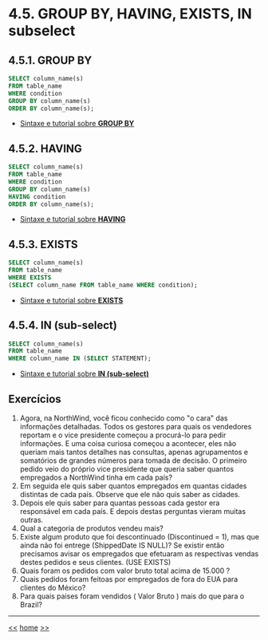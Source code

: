 # 4.5. GROUP BY, HAVING, EXISTS, IN subselect

## 4.5.1. GROUP BY

```sql
SELECT column_name(s)
FROM table_name
WHERE condition
GROUP BY column_name(s)
ORDER BY column_name(s);
```

* [Sintaxe e tutorial sobre **GROUP BY** ](https://www.w3schools.com/sql/sql_groupby.asp)

## 4.5.2. HAVING

```sql
SELECT column_name(s)
FROM table_name
WHERE condition
GROUP BY column_name(s)
HAVING condition
ORDER BY column_name(s);
```

* [Sintaxe e tutorial sobre **HAVING** ](https://www.w3schools.com/sql/sql_having.asp)

## 4.5.3. EXISTS

```sql
SELECT column_name(s)
FROM table_name
WHERE EXISTS
(SELECT column_name FROM table_name WHERE condition);
```

* [Sintaxe e tutorial sobre **EXISTS** ](https://www.w3schools.com/sql/sql_exists.asp)

## 4.5.4. IN (sub-select)

```sql
SELECT column_name(s)
FROM table_name
WHERE column_name IN (SELECT STATEMENT);
```

* [Sintaxe e tutorial sobre **IN (sub-select)** ](https://www.w3schools.com/sql/sql_in.asp)


## Exercícios

1. Agora, na NorthWind, você ficou conhecido como "o cara" das informações detalhadas. Todos os gestores para quais os vendedores reportam e o vice presidente começou a procurá-lo para pedir informações. E uma coisa curiosa começou a acontecer, eles não queriam mais tantos detalhes nas consultas, apenas agrupamentos e somatórios de grandes números para tomada de decisão. O primeiro pedido veio do próprio vice presidente que queria saber quantos empregados a NorthWind tinha em cada país?
2. Em seguida ele quis saber quantos empregados em quantas cidades distintas de cada país. Observe que ele não quis saber as cidades.
3. Depois ele quis saber para quantas pessoas cada gestor era responsável em cada país. E depois destas perguntas vieram muitas outras.
4. Qual a categoria de produtos vendeu mais?
5. Existe algum produto que foi descontinuado (Discontinued = 1), mas que ainda não foi entrege (ShippedDate IS NULL)? Se existir então precisamos avisar os empregados que efetuaram as respectivas vendas destes pedidos e seus clientes. (USE EXISTS)
6. Quais foram os pedidos com valor bruto total acima de 15.000 ?
7. Quais pedidos foram feitoas por empregados de fora do EUA para clientes do México?
8. Para quais paises foram vendidos ( Valor Bruto ) mais do que para o Brazil?



***

[<<](README_ComandosSqlMaisUtilizados.md)
[home](../README.md)
[>>](README_ModeloDeDados.md)
